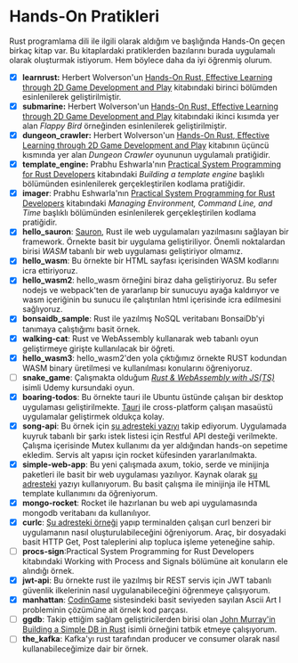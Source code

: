 # Hands-On Pratikleri

Rust programlama dili ile ilgili olarak aldığım ve başlığında Hands-On geçen birkaç kitap var. Bu kitaplardaki pratiklerden bazılarını burada uygulamalı olarak oluşturmak istiyorum. Hem böylece daha da iyi öğrenmiş olurum.

- [x] **learnrust:** Herbert Wolverson'un [Hands-On Rust, Effective Learning through 2D Game Development and Play](https://www.amazon.com/Hands-Rust-Effective-Learning-Development/dp/1680508164) kitabındaki birinci bölümden esinlenilerek geliştirilmiştir.
- [x] **submarine:** Herbert Wolverson'un [Hands-On Rust, Effective Learning through 2D Game Development and Play](https://www.amazon.com/Hands-Rust-Effective-Learning-Development/dp/1680508164) kitabındaki ikinci kısımda yer alan *Flappy Bird* örneğinden esinlenilerek geliştirilmiştir.
- [x] **dungeon_crawler:** Herbert Wolverson'un [Hands-On Rust, Effective Learning through 2D Game Development and Play](https://www.amazon.com/Hands-Rust-Effective-Learning-Development/dp/1680508164) kitabının üçüncü kısmında yer alan *Dungeon Crawler* oyununun uygulamalı pratiğidir.
- [x] **template_engine:** Prabhu Eshwarla'nın [Practical System Programming for Rust Developers](https://www.packtpub.com/product/practical-system-programming-for-rust-developers/9781800560963) kitabındaki *Building a template engine* başlıklı bölümünden esinlenilerek gerçekleştirilen kodlama pratiğidir.
- [x] **imager**: Prabhu Eshwarla'nın [Practical System Programming for Rust Developers](https://www.packtpub.com/product/practical-system-programming-for-rust-developers/9781800560963) kitabındaki *Managing Environment, Command Line, and Time* başlıklı bölümünden esinlenilerek gerçekleştirilen kodlama pratiğidir.
- [x] **hello_sauron**: [Sauron](https://crates.io/crates/sauron), Rust ile web uygulamaları yazılmasını sağlayan bir framework. Örnekte basit bir uygulama geliştiriliyor. Önemli noktalardan birisi *WASM* tabanlı bir web uygulaması geliştiriyor olmamız.
- [x] **hello_wasm**: Bu örnekte bir HTML sayfası içerisinden WASM kodlarını icra ettiriyoruz.
- [x] **hello_wasm2**: hello_wasm örneğini biraz daha geliştiriyoruz. Bu sefer nodejs ve webpack'ten de yararlanıp bir sunucuyu ayağa kaldırıyor ve wasm içeriğinin bu sunucu ile çalıştırılan html içerisinde icra edilmesini sağlıyoruz.
- [x] **bonsaidb_sample**: Rust ile yazılmış NoSQL veritabanı BonsaiDb'yi tanımaya çalıştığımı basit örnek.
- [x] **walking-cat**: Rust ve WebAssembly kullanarak web tabanlı oyun geliştirmeye girişte kullanılacak bir öğreti.
- [x] **hello_wasm3**: hello_wasm2'den yola çıktığımız örnekte RUST kodundan WASM binary üretilmesi ve kullanılması konularını öğreniyoruz.
- [ ] **snake_game**: Çalışmakta olduğum *[Rust & WebAssembly with JS(TS)](https://www.udemy.com/share/105FWE3@Hpnvamh4ENZu5y5aObIjO8bkcROyUFeKgIHqryuwCh57TADfqevU_-N3mQBQeGbgkA==/)* isimli Udemy kursundaki oyun.
- [x] **boaring-todos**: Bu örnekte tauri ile Ubuntu üstünde çalışan bir desktop uygulaması geliştirilmekte. [Tauri](https://tauri.app/) ile cross-platform çalışan masaüstü uygulamalar geliştirmek oldukça kolay.  
- [x] **song-api**: Bu örnek için [şu adresteki yazıyı](https://imajindevon.hashnode.dev/rust-rocket-song-request-api) takip ediyorum. Uygulamada kuyruk tabanlı bir şarkı istek listesi için Restful API desteği verilmekte. Çalışma içerisinde Mutex kullanımı da yer aldığından hands-on sepetime ekledim. Servis alt yapısı için rocket küfesinden yararlanılmakta.
- [x] **simple-web-app**: Bu yeni çalışmada axum, tokio, serde ve minijinja paketleri ile basit bir web uygulaması yazılıyor. Kaynak olarak [şu adresteki](https://woile.dev/posts/web-app-with-template-in-rust/) yazıyı kullanıyorum. Bu basit çalışma ile minijinja ile HTML template kullanımını da öğreniyorum.
- [x] **mongo-rocket**: Rocket ile hazırlanan bu web api uygulamasında mongodb veritabanı da kullanılıyor.
- [x] **curlc**: [Şu adresteki örneği](https://www.bekk.christmas/post/2022/1/introduction-to-rust) yapıp terminalden çalışan curl benzeri bir uygulamanın nasıl oluşturulabileceğini öğreniyorum. Araç, bir dosyadaki basit HTTP Get, Post taleplerini alıp topluca işleme yeteneğine sahip.
- [ ] **procs-sign**:Practical System Programming for Rust Developers kitabındaki Working with Process and Signals bölümüne ait konuların ele alındığı örnek.
- [x] **jwt-api**: Bu örnekte rust ile yazılmış bir REST servis için JWT tabanlı güvenlik ilkelerinin nasıl uygulanabileceğini öğrenmeye çalışıyorum.
- [x] **manhattan**: [CodinGame](https://www.codingame.com) sistesindeki basit seviyeden sayılan Ascii Art I probleminin çözümüne ait örnek kod parçası.
- [ ] **ggdb**: Takip ettiğim sağlam geliştiricilerden birisi olan [John Murray'in Building a Simple DB in Rust](https://johns.codes/blog/build-a-db/part01) isimli örneğini tatbik etmeye çalışıyorum.
- [ ] **the_kafka**: Kafka'yı rust tarafından producer ve consumer olarak nasıl kullanabileceğimize dair bir örnek.